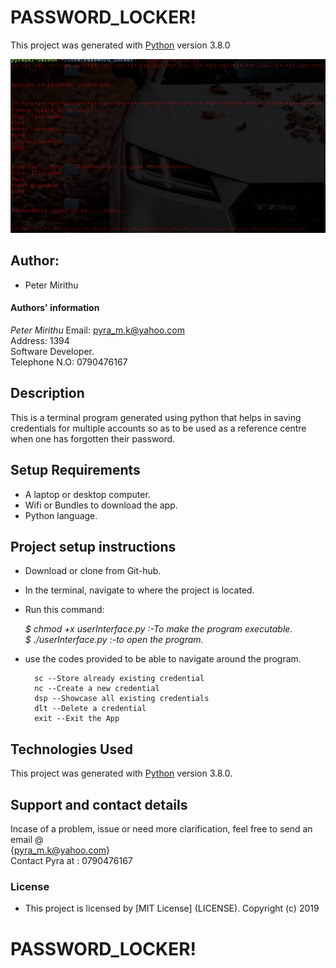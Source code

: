 # PASSWORD_LOCKER!

This project was generated with [Python](https://www.python.org/) version 3.8.0 <br>

![picture](./images/paswd.png)

## Author: 
  * Peter Mirithu 

#### Authors' information
*Peter Mirithu*
    Email: pyra_m.k@yahoo.com <br>
    Address: 1394 <br>
    Software Developer.<br>
    Telephone N.O: 0790476167          
## Description
 This is a terminal program generated using python that helps in saving credentials for multiple accounts so as to be used as a reference centre when one has forgotten their password.

## Setup Requirements
* A laptop or desktop computer.
* Wifi or Bundles to download the app.
* Python language.

## Project setup instructions
* Download or clone from Git-hub.
* In the terminal, navigate to where the project is located.
* Run this command:

    *$ chmod +x userInterface.py  :-To make the program executable.*<br>
    *$ ./userInterface.py :-to open the program.*<br>

* use the codes provided to be able to navigate around the program.

        sc --Store already existing credential
        nc --Create a new credential
        dsp --Showcase all existing credentials
        dlt --Delete a credential
        exit --Exit the App

## Technologies Used
 This project was generated with [Python](https://www.python.org/) version 3.8.0.

 ## Support and contact details
 Incase of a problem, issue or need more clarification, feel free to send an email @<br> {pyra_m.k@yahoo.com}<br>
 Contact Pyra at : 0790476167

 ### License
* This project is licensed by [MIT License] (LICENSE).
  Copyright (c) 2019 
  
# PASSWORD_LOCKER!